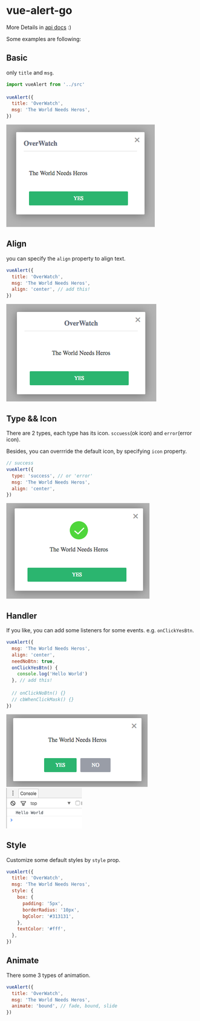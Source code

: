 # vue-alert-go
More Details in [api docs](./API.md) :)

Some examples are following:

## Basic
only `title` and `msg`.

```javascript
import vueAlert from '../src'

vueAlert({
  title: 'OverWatch',
  msg: 'The World Needs Heros',
})
```

![basic](./screenshots/basic.png)


## Align
you can specify the `align` property to align text.

```javascript
vueAlert({
  title: 'OverWatch',
  msg: 'The World Needs Heros',
  align: 'center', // add this!
})
```

![align](./screenshots/align.png)


## Type && Icon
There are 2 types, each type has its icon. `sccuess`(ok icon) and `error`(error icon).

Besides, you can overrride the default icon, by specifying `icon` property.

```javascript
// success
vueAlert({
  type: 'success', // or 'error'
  msg: 'The World Needs Heros',
  align: 'center',
})
```

![icon](./screenshots/icon.png)


## Handler
If you like, you can add some listeners for some events. e.g. `onClickYesBtn`.

```javascript
vueAlert({
  msg: 'The World Needs Heros',
  align: 'center',
  needNoBtn: true,
  onClickYesBtn() {
    console.log('Hello World')
  }, // add this!
  
  // onClickNoBtn() {}
  // cbWhenClickMask() {}
})
```

![click yes btn](./screenshots/handler2.png)
![handler result](./screenshots/handler1.png)


## Style
Customize some default styles by `style` prop.

```javascript
vueAlert({
  title: 'OverWatch',
  msg: 'The World Needs Heros',
  style: {
    box: {
      padding: '5px',
      borderRadius: '10px',
      bgColor: '#313131',
    },
    textColor: '#fff',
  },
})
```

## Animate
There some 3 types of animation.

```javascript
vueAlert({
  title: 'OverWatch',
  msg: 'The World Needs Heros',
  animate: 'bound', // fade, bound, slide
})
```